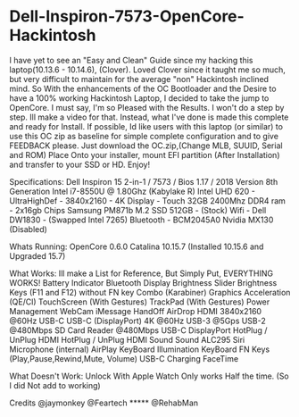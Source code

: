 # Dell-Inspiron-7573-OpenCore-Hackintosh

I have yet to see an "Easy and Clean" Guide since my hacking this laptop(10.13.6 - 10.14.6), (Clover). Loved Clover since it taught me so much, but very difficult to maintain for the average "non" Hackintosh inclined mind. So With the enhancements of the OC Bootloader and the Desire to have a 100% working Hackintosh Laptop, I decided to take the jump to OpenCore. I must say, I'm so Pleased with the Results. I won't do a step by step. Ill make a video for that. Instead, what I've done is made this complete and ready for Install. If possible, Id like users with this laptop (or similar) to use this OC zip as baseline for simple complete configuration and to give FEEDBACK please. Just download the OC.zip,(Change MLB, SUUID, Serial and ROM) Place Onto your installer, mount EFI partition (After Installation) and transfer to your SSD or HD. Enjoy!






Specifications:
Dell Inspiron 15 2-in-1 / 7573 / Bios 1.17 / 2018 Version
8th Generation Intel i7-8550U @ 1.80Ghz (Kabylake R)
Intel UHD 620 - UltraHighDef - 3840x2160 - 4K Display - Touch
32GB 2400Mhz DDR4 ram - 2x16gb Chips
Samsung PM871b M.2 SSD 512GB - (Stock)
Wifi - Dell DW1830 - (Swapped Intel 7265)
Bluetooth - BCM2045A0
Nvidia MX130 (Disabled)

Whats Running:
OpenCore 0.6.0
Catalina 10.15.7 (Installed 10.15.6 and Upgraded 15.7)



What Works:
Ill make a List for Reference, But Simply Put, EVERYTHING WORKS!
Battery Indicator
Bluetooth
Display Brightness Slider
Brightness Keys (F11 and F12) without FN key Combo (Karabiner)
Graphics Acceleration (QE/Cl)
TouchScreen (With Gestures)
TrackPad (With Gestures)
Power Management
WebCam
iMessage
HandOff
AirDrop
HDMI 3840x2160 @60Hz
USB-C
USB-C (DisplayPort) 4K @60Hz
USB-3 @5Gps
USB-2 @480Mbps
SD Card Reader @480Mbps
USB-C DisplayPort HotPlug / UnPlug
HDMI HotPlug / UnPlug
HDMI Sound
Sound ALC295
Siri
Microphone (internal)
AirPlay
KeyBoard Illumination
KeyBoard FN Keys (Play,Pause,Rewind,Mute, Volume)
USB-C Charging
FaceTime



What Doesn't Work:
Unlock With Apple Watch Only works Half the time. (So I did Not add to working)



Credits
@jaymonkey
@Feartech *****
@RehabMan


